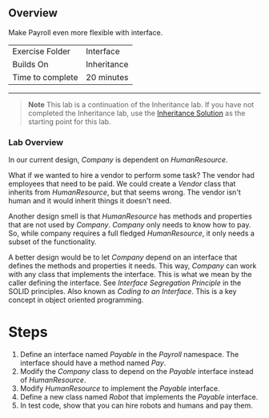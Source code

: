 ## Overview
Make Payroll even more flexible with interface.

| | |
| --------- | --------------------------- |
| Exercise Folder | Interface  |
| Builds On | Inheritance |
| Time to complete | 20 minutes| 

---

> **Note** This lab is a continuation of the Inheritance lab.  If you have not completed the Inheritance lab, use the [Inheritance Solution](../Inheritance/Solution/) as the starting point for this lab.


### Lab Overview

In our current design, *Company* is dependent on *HumanResource*.

What if we wanted to hire a vendor to perform some task?  The vendor had employees that need to be paid.  We could create a *Vendor* class that inherits from *HumanResource*, but that seems wrong.  The vendor isn't human and it would inherit things it doesn't need.

Another design smell is that *HumanResource* has methods and properties that are not used by *Company*.  *Company* only needs to know how to pay.  So, while company requires a full fledged *HumanResource*, it only needs a subset of the functionality.

A better design would be to let *Company* depend on an interface that defines the methods and properties it needs.  This way, *Company* can work with any class that implements the interface. This is what we mean by the caller defining the interface.  See *Interface Segregation Principle* in the SOLID principles.  Also known as *Coding to an Interface*.  This is a key concept in object oriented programming.

# Steps
1. Define an interface named *Payable* in the *Payroll* namespace.  The interface should have a method named *Pay*.
2. Modify the *Company* class to depend on the *Payable* interface instead of *HumanResource*.
3. Modify *HumanResource* to implement the *Payable* interface.
4. Define a new class named *Robot* that implements the *Payable* interface.
5. In test code, show that you can hire robots and humans and pay them.
